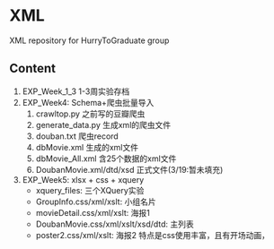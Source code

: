 # XML
XML repository for HurryToGraduate group

## Content
1. EXP_Week_1_3 1-3周实验存档
2. EXP_Week4: Schema+爬虫批量导入
   1. crawltop.py 之前写的豆瓣爬虫
   2. generate_data.py 生成xml的爬虫文件
   3. douban.txt 爬虫record
   4. dbMovie.xml 生成的xml文件
   5. dbMovie_All.xml 含25个数据的xml文件
   6. DoubanMovie.xml/dtd/xsd 正式文件(3/19:暂未填充)
3. EXP_Week5: xlsx + css + xquery
   * xquery_files: 三个XQuery实验
   * GroupInfo.css/xml/xslt: 小组名片
   * movieDetail.css/xml/xslt: 海报1
   * DoubanMovie.css/xml/xslt/xsd/dtd: 主列表
   * poster2.css/xml/xslt: 海报2 特点是css使用丰富，且有开场动画，